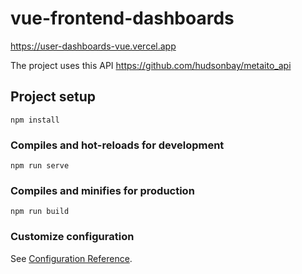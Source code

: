 # vue-frontend-dashboards

https://user-dashboards-vue.vercel.app

The project uses this API https://github.com/hudsonbay/metaito_api

## Project setup

```
npm install
```

### Compiles and hot-reloads for development

```
npm run serve
```

### Compiles and minifies for production

```
npm run build
```

### Customize configuration

See [Configuration Reference](https://cli.vuejs.org/config/).
